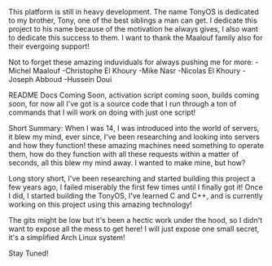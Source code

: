This platform is still in heavy development.
The name TonyOS is dedicated to my brother, Tony, one of the best siblings a man can get. I dedicate this project to his name because of the motivation he always gives, I also want to dedicate this success to them. I want to thank the Maalouf family also for their evergoing support!


Not to forget these amazing induviduals for always pushing me for more:
-Michel Maalouf
-Christophe El Khoury
-Mike Nasr
-Nicolas El Khoury
-Joseph Abboud
-Hussein Doui

README Docs Coming Soon, activation script coming soon, builds coming soon, for now all I've got is a source code that I run through a ton of commands that I will work on doing with just one script!

Short Summary: 
When I was 14, I was introduced into the world of servers, it blew my mind, ever since, I've been researching and looking into servers and how they function! these amazing machines need something to operate them, how do they function with all these requests within a matter of seconds, all this blew my mind away. I wanted to make mine, but how?

Long story short, I've been researching and started building this project a few years ago, I failed miserably the first few times until I finally got it! Once I did, I started building the TonyOS, I've learned C and C++, and is currently working on this project using this amazing technology!

The gits might be low but it's been a hectic work under the hood, so I didn't want to expose all the mess to get here! I will just expose one small secret, it's a simplified Arch Linux system!

Stay Tuned!

